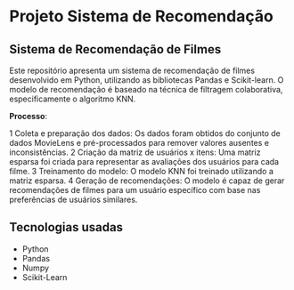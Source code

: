 # Projeto Sistema de Recomendação 

## Sistema de Recomendação de Filmes

Este repositório apresenta um sistema de recomendação de filmes desenvolvido em Python, utilizando as bibliotecas Pandas e Scikit-learn. O modelo de recomendação é baseado na técnica de filtragem colaborativa, especificamente o algoritmo KNN.

**Processo**:

1 Coleta e preparação dos dados: Os dados foram obtidos do conjunto de dados MovieLens e pré-processados para remover valores ausentes e inconsistências.
2 Criação da matriz de usuários x itens: Uma matriz esparsa foi criada para representar as avaliações dos usuários para cada filme.
3 Treinamento do modelo: O modelo KNN foi treinado utilizando a matriz esparsa.
4 Geração de recomendações: O modelo é capaz de gerar recomendações de filmes para um usuário específico com base nas preferências de usuários similares.

## Tecnologias usadas
- Python
- Pandas
- Numpy
- Scikit-Learn

